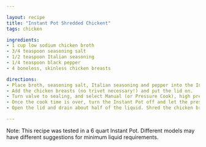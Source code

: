 ```yaml
---

layout: recipe
title: "Instant Pot Shredded Chickent"
tags: chicken

ingredients:
- 1 cup low sodium chicken broth
- 3/4 teaspoon seasoning salt
- 1/2 teaspoon Italian seasoning
- 1/4 teaspoon black pepper
- 4 boneless, skinless chicken breasts

directions:
- Place broth, seasoning salt, Italian seasoning and pepper into the Instant Pot inner pot. Stir.
- Add the chicken breasts (no trivet necessary!) and put the lid on.
- Turn valve to sealing, and select Manual (or Pressure Cook), high pressure for 10 minutes (they will be cooked at 7-8 minutes, but a couple extra minutes makes them fall apart tender). It will take about 10 minutes to come to pressure and start counting down.
- Once the cook time is over, turn the Instant Pot off and let the pressure release naturally for 10 minutes (i.e., don’t touch it!).
- Open the lid and drain about half of the liquid. Shred the chicken breasts with the remaining liquid in the pot, and serve as desired. To freeze, let cool to room temperature before placing in freezer bags.

---
```


Note: This recipe was tested in a 6 quart Instant Pot. Different models may have different suggestions for minimum liquid requirements.
